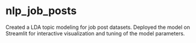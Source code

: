 # nlp_job_posts

Created a LDA topic modeling for job post datasets. Deployed the model on Streamlit for interactive visualization and tuning of the model parameters.
